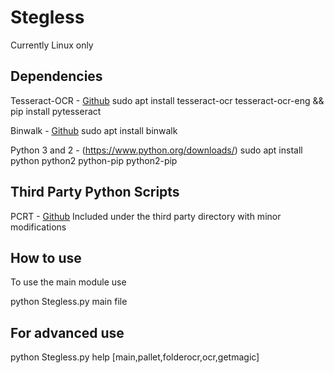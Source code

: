 # Stegless
Currently Linux only
## Dependencies

Tesseract-OCR - [Github](https://github.com/tesseract-ocr/tesseract) 
sudo apt install tesseract-ocr tesseract-ocr-eng && pip install pytesseract

Binwalk - [Github](https://github.com/ReFirmLabs/binwalk)
sudo apt install binwalk

Python 3 and 2 - (https://www.python.org/downloads/)
sudo apt install python python2 python-pip python2-pip

## Third Party Python Scripts
PCRT - [Github](https://github.com/sherlly/PCRT)
Included under the third party directory with minor modifications

## How to use 
To use the main module use

python Stegless.py main file

## For advanced use
python Stegless.py help [main,pallet,folderocr,ocr,getmagic]
